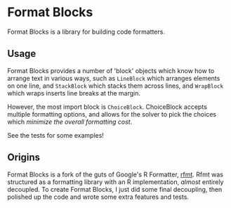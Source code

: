 # Format Blocks

Format Blocks is a library for building code formatters.

## Usage

Format Blocks provides a number of 'block' objects which know how to arrange text in various ways,
such as `LineBlock` which arranges elements on one line, and `StackBlock` which stacks them across
lines, and `WrapBlock` which wraps inserts line breaks at the margin.

However, the most import block is `ChoiceBlock`. ChoiceBlock accepts multiple formatting options,
and allows for the solver to pick the choices which _minimize the overall formatting cost_.

See the tests for some examples!

## Origins

Format Blocks is a fork of the guts of Google's R Formatter, [rfmt](https://github.com/google/rfmt).
Rfmt was structured as a formatting library with an R implementation, _almost_ entirely decoupled. To
create Format Blocks, I just did some final decoupling, then polished up the code and wrote some
extra features and tests.
